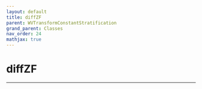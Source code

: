 ```yaml
---
layout: default
title: diffZF
parent: WVTransformConstantStratification
grand_parent: Classes
nav_order: 24
mathjax: true
---
```


#  diffZF




---

